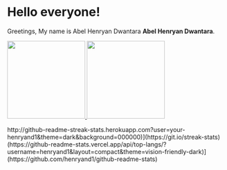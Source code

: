 # Hello everyone! 

Greetings, My name is Abel Henryan Dwantara **Abel Henryan Dwantara**.
<p align="left">
<a href="https://github.com/henryand1">
  <img height="180em" src="https://github-readme-stats-eight-theta.vercel.app/api?username=henryand1&show_icons=true&theme=algolia&include_all_commits=true&count_private=true"/>
  <img height="180em" src="https://github-readme-stats-eight-theta.vercel.app/api/top-langs/?username=henryand1&layout=compact&langs_count=8&theme=algolia"/>
</a>
</p>
http://github-readme-streak-stats.herokuapp.com?user=your-henryand1&theme=dark&background=000000)](https://git.io/streak-stats)
(https://github-readme-stats.vercel.app/api/top-langs/?username=henryand1&layout=compact&theme=vision-friendly-dark)](https://github.com/henryand1/github-readme-stats)

